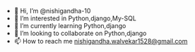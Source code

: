- 👋 Hi, I’m @nishigandha-10
- 👀 I’m interested in Python,django,My-SQL
- 🌱 I’m currently learning Python,django
- 💞️ I’m looking to collaborate on Python,django 
- 📫 How to reach me nishigandha.walvekar1528@gmail.com

<!---
nishigandha-10/nishigandha-10 is a ✨ special ✨ repository because its `README.md` (this file) appears on your GitHub profile.
You can click the Preview link to take a look at your changes.
--->
